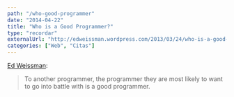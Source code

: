 ```yaml
---
path: "/who-good-programmer"
date: "2014-04-22"
title: "Who is a Good Programmer?"
type: "recordar"
externalUrl: "http://edweissman.wordpress.com/2013/03/24/who-is-a-good-programmer/"
categories: ["Web", "Citas"]
---
```


[Ed Weissman](http://edweissman.wordpress.com/2013/03/24/who-is-a-good-programmer/):

> To another programmer, the programmer they are most likely to want to go into battle with is a good programmer.
